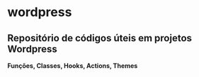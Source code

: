# wordpress

<h2>Repositório de códigos úteis em projetos Wordpress</h3>

**Funções, Classes, Hooks, Actions, Themes**
